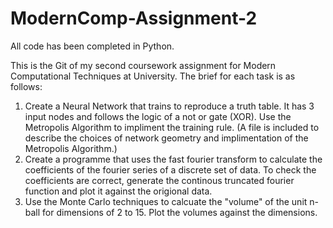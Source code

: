 # ModernComp-Assignment-2

All code has been completed in Python.

This is the Git of my second coursework assignment for Modern Computational Techniques at University. The brief for each task is as follows:
1) Create a Neural Network that trains to reproduce a truth table. It has 3 input nodes and follows the logic of a not or gate (XOR). Use the Metropolis Algorithm to impliment the training rule. (A file is included to describe the choices of network geometry and implimentation of the Metropolis Algorithm.)
2) Create a programme that uses the fast fourier transform to calculate the coefficients of the fourier series of a discrete set of data. To check the coefficients are correct, generate the continous truncated fourier function and plot it against the origional data.
3) Use the Monte Carlo techniques to calcuate the "volume" of the unit n-ball for dimensions of 2 to 15. Plot the volumes against the dimensions.
